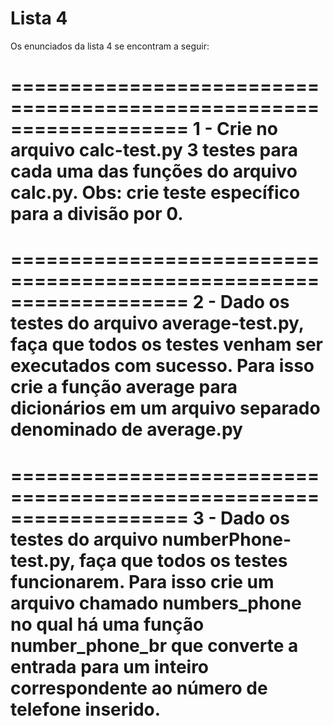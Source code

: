 # Lista 4

Os enunciados da lista 4 se encontram a seguir:

===================================================================
1 - Crie no arquivo calc-test.py 3 testes para cada uma das funções 
do arquivo calc.py. Obs: crie teste específico para a divisão por 0.
===================================================================

===================================================================
2 - Dado os testes do arquivo average-test.py, faça que todos os 
testes venham ser executados com sucesso. Para isso crie a função 
average para dicionários em um arquivo separado denominado de 
average.py
===================================================================

===================================================================
3 - Dado os testes do arquivo numberPhone-test.py, faça que todos 
os testes funcionarem. Para isso crie um arquivo chamado 
numbers_phone no qual há uma função number_phone_br que converte a 
entrada para um inteiro correspondente ao número de telefone 
inserido.
===================================================================